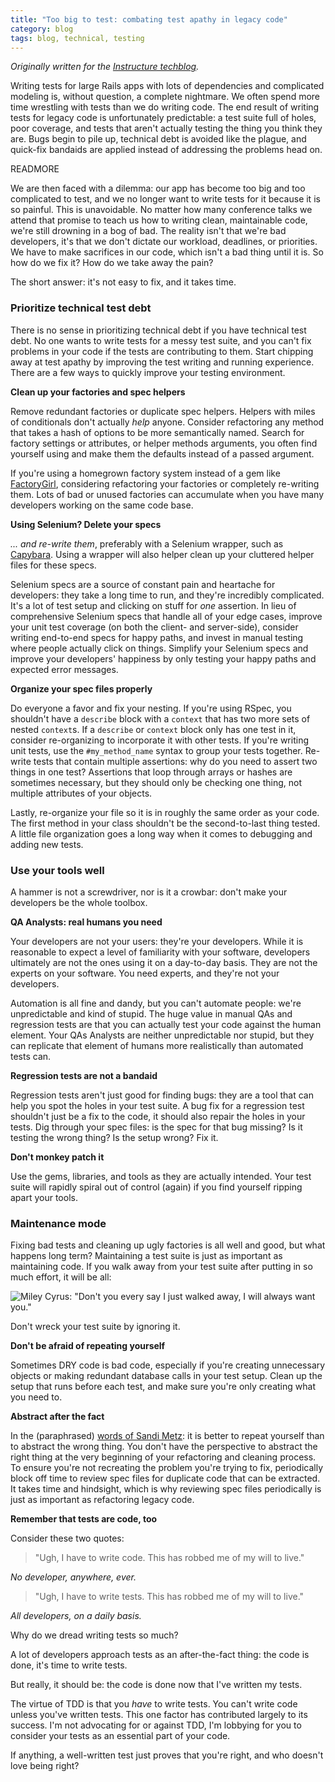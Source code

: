 ```yaml
---
title: "Too big to test: combating test apathy in legacy code"
category: blog
tags: blog, technical, testing
---
```


*Originally written for the [Instructure techblog](https://instructure.github.io/blog/2014/05/14/too-big-to-test-combating-test-apathy-in-legacy-code/).*

Writing tests for large Rails apps with lots of dependencies and complicated modeling is, without question, a complete nightmare. We often spend more time wrestling with tests than we do writing code. The end result of writing tests for legacy code is unfortunately predictable: a test suite full of holes, poor coverage, and tests that aren't actually testing the thing you think they are. Bugs begin to pile up, technical debt is avoided like the plague, and quick-fix bandaids are applied instead of addressing the problems head on.

READMORE

We are then faced with a dilemma: our app has become too big and too complicated to test, and we no longer want to write tests for it because it is so painful. This is unavoidable. No matter how many conference talks we attend that promise to teach us how to writing clean, maintainable code, we're still drowning in a bog of bad. The reality isn't that we're bad developers, it's that we don't dictate our workload, deadlines, or priorities. We have to make sacrifices in our code, which isn't a bad thing until it is. So how do we fix it? How do we take away the pain?

The short answer: it's not easy to fix, and it takes time.

<!--more-->

### Prioritize technical test debt

There is no sense in prioritizing technical debt if you have technical test debt. No one wants to write tests for a messy test suite, and you can't fix problems in your code if the tests are contributing to them. Start chipping away at test apathy by improving the test writing and running experience. There are a few ways to quickly improve your testing environment.

**Clean up your factories and spec helpers**

Remove redundant factories or duplicate spec helpers. Helpers with miles of conditionals don't actually *help* anyone. Consider refactoring any method that takes a hash of options to be more semantically named. Search for factory settings or attributes, or helper methods arguments, you often find yourself using and make them the defaults instead of a passed argument.

If you're using a homegrown factory system instead of a gem like [FactoryGirl](https://github.com/thoughtbot/factory_girl), considering refactoring your factories or completely re-writing them. Lots of bad or unused factories can accumulate when you have many developers working on the same code base.

**Using Selenium? Delete your specs**

*... and re-write them*, preferably with a Selenium wrapper, such as [Capybara](https://github.com/jnicklas/capybara). Using a wrapper will also helper clean up your cluttered helper files for these specs.

Selenium specs are a source of constant pain and heartache for developers: they take a long time to run, and they're incredibly complicated. It's a lot of test setup and clicking on stuff for *one* assertion. In lieu of comprehensive Selenium specs that handle all of your edge cases, improve your unit test coverage (on both the client- and server-side), consider writing end-to-end specs for happy paths, and invest in manual testing where people actually click on things. Simplify your Selenium specs and improve your developers' happiness by only testing your happy paths and expected error messages.

**Organize your spec files properly**

Do everyone a favor and fix your nesting. If you're using RSpec, you shouldn't have a `describe` block with a `context` that has two more sets of nested `context`s. If a `describe` or `context` block only has one test in it, consider re-organizing to incorporate it with other tests. If you're writing unit tests, use the `#my_method_name` syntax to group your tests together. Re-write tests that contain multiple assertions: why do you need to assert two things in one test? Assertions that loop through arrays or hashes are sometimes necessary, but they should only be checking one thing, not multiple attributes of your objects.

Lastly, re-organize your file so it is in roughly the same order as your code. The first method in your class shouldn't be the second-to-last thing tested. A little file organization goes a long way when it comes to debugging and adding new tests.

### Use your tools well

A hammer is not a screwdriver, nor is it a crowbar: don't make your developers be the whole toolbox.

**QA Analysts: real humans you need**

Your developers are not your users: they're your developers. While it is reasonable to expect a level of familiarity with your software, developers ultimately are not the ones using it on a day-to-day basis. They are not the experts on your software. You need experts, and they're not your developers.

Automation is all fine and dandy, but you can't automate people: we're unpredictable and kind of stupid. The huge value in manual QAs and regression tests are that you can actually test your code against the human element. Your QAs Analysts are neither unpredictable nor stupid, but they can replicate that element of humans more realistically than automated tests can.

**Regression tests are not a bandaid**

Regression tests aren't just good for finding bugs: they are a tool that can help you spot the holes in your test suite. A bug fix for a regression test shouldn't just be a fix to the code, it should also repair the holes in your tests. Dig through your spec files: is the spec for that bug missing? Is it testing the wrong thing? Is the setup wrong? Fix it.

**Don't monkey patch it**

Use the gems, libraries, and tools as they are actually intended. Your test suite will rapidly spiral out of control (again) if you find yourself ripping apart your tools.

### Maintenance mode

Fixing bad tests and cleaning up ugly factories is all well and good, but what happens long term? Maintaining a test suite is just as important as maintaining code. If you walk away from your test suite after putting in so much effort, it will be all:

![Miley Cyrus: "Don't you every say I just walked away, I will always want you."](http://25.media.tumblr.com/b60af898d2636d792de3089108562c91/tumblr_mt0qdlrZMR1siookko1_500.gif)

Don't wreck your test suite by ignoring it.

**Don't be afraid of repeating yourself**

Sometimes DRY code is bad code, especially if you're creating unnecessary objects or making redundant database calls in your test setup. Clean up the setup that runs before each test, and make sure you're only creating what you need to.

**Abstract after the fact**

In the (paraphrased) [words of Sandi Metz](https://speakerdeck.com/skmetz/all-the-little-things-rubyonales): it is better to repeat yourself than to abstract the wrong thing. You don't have the perspective to abstract the right thing at the very beginning of your refactoring and cleaning process. To ensure you're not recreating the problem you're trying to fix, periodically block off time to review spec files for duplicate code that can be extracted. It takes time and hindsight, which is why reviewing spec files periodically is just as important as refactoring legacy code.

**Remember that tests are code, too**

Consider these two quotes:

> "Ugh, I have to write code. This has robbed me of my will to live."

*No developer, anywhere, ever.*

> "Ugh, I have to write tests. This has robbed me of my will to live."

*All developers, on a daily basis.*

Why do we dread writing tests so much?

A lot of developers approach tests as an after-the-fact thing: the code is done, it's time to write tests.

But really, it should be: the code is done now that I've written my tests.

The virtue of TDD is that you *have* to write tests. You can't write code unless you've written tests. This one factor has contributed largely to its success. I'm not advocating for or against TDD, I'm lobbying for you to consider your tests as an essential part of your code.

If anything, a well-written test just proves that you're right, and who doesn't love being right?